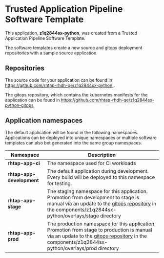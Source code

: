 # Trusted Application Pipeline Software Template

This application, **z1q2844sx-python**, was created from a Trusted Application Pipeline Software Template.

The software templates create a new source and gitops deployment repositories with a sample source application. 

## Repositories

The source code for your application can be found in [https://github.com/rhtap-rhdh-qe/z1q2844sx-python ](https://github.com/rhtap-rhdh-qe/z1q2844sx-python ).
 
The gitops repository, which contains the kubernetes manifests for the application can be found in 
[https://github.com/rhtap-rhdh-qe/z1q2844sx-python-gitops ](https://github.com/rhtap-rhdh-qe/z1q2844sx-python-gitops ) 

## Application namespaces 

The default application will be found in the following namespaces. Applications can be deployed into unique namespaces or multiple software templates can also bet generated into the same group namespaces.  

|  Namespace   |  Description   |  
| -------- | -------- |
| **rhtap-app-ci** | The namespace used for CI workloads |
| **rhtap-app-development** | The default application during development. Every build will be deployed to this namespace for testing. |
| **rhtap-app-stage** | The staging namespace for this application. Promotion from development to stage is manual via an update to the [gitops repository](https://github.com/rhtap-rhdh-qe/z1q2844sx-python-gitops ) in the components/z1q2844sx-python/overlays/stage directory |
| **rhtap-app-prod** | The production namespace for this application. Promotion from stage to production is manual via an update to the [gitops repository](https://github.com/rhtap-rhdh-qe/z1q2844sx-python-gitops ) in the components/z1q2844sx-python/overlays/prod directory |